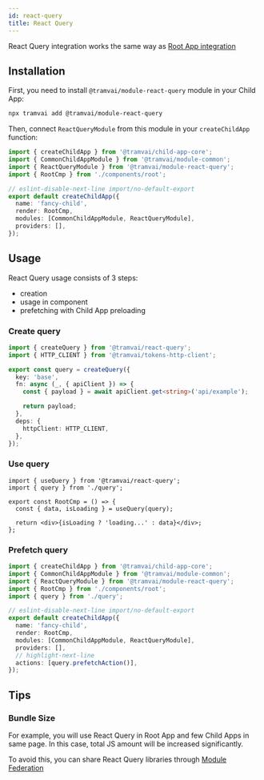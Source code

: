 ```yaml
---
id: react-query
title: React Query
---
```


React Query integration works the same way as [Root App integration](03-features/09-data-fetching/04-react-query.md)

## Installation

First, you need to install `@tramvai/module-react-query` module in your Child App:

```bash
npx tramvai add @tramvai/module-react-query
```

Then, connect `ReactQueryModule` from this module in your `createChildApp` function:

```ts
import { createChildApp } from '@tramvai/child-app-core';
import { CommonChildAppModule } from '@tramvai/module-common';
import { ReactQueryModule } from '@tramvai/module-react-query';
import { RootCmp } from './components/root';

// eslint-disable-next-line import/no-default-export
export default createChildApp({
  name: 'fancy-child',
  render: RootCmp,
  modules: [CommonChildAppModule, ReactQueryModule],
  providers: [],
});
```

## Usage

React Query usage consists of 3 steps:

- creation
- usage in component
- prefetching with Child App preloading

### Create query

```ts
import { createQuery } from '@tramvai/react-query';
import { HTTP_CLIENT } from '@tramvai/tokens-http-client';

export const query = createQuery({
  key: 'base',
  fn: async (_, { apiClient }) => {
    const { payload } = await apiClient.get<string>('api/example');

    return payload;
  },
  deps: {
    httpClient: HTTP_CLIENT,
  },
});
```

### Use query

```tsx title="components/root.tsx"
import { useQuery } from '@tramvai/react-query';
import { query } from './query';

export const RootCmp = () => {
  const { data, isLoading } = useQuery(query);

  return <div>{isLoading ? 'loading...' : data}</div>;
};
```

### Prefetch query

```ts
import { createChildApp } from '@tramvai/child-app-core';
import { CommonChildAppModule } from '@tramvai/module-common';
import { ReactQueryModule } from '@tramvai/module-react-query';
import { RootCmp } from './components/root';
import { query } from './query';

// eslint-disable-next-line import/no-default-export
export default createChildApp({
  name: 'fancy-child',
  render: RootCmp,
  modules: [CommonChildAppModule, ReactQueryModule],
  providers: [],
  // highlight-next-line
  actions: [query.prefetchAction()],
});
```

## Tips

### Bundle Size

For example, you will use React Query in Root App and few Child Apps in same page. In this case, total JS amount will be increased significantly.

To avoid this, you can share React Query libraries through [Module Federation](03-features/016-child-app/014-module-federation.md)
